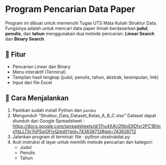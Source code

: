 # Program Pencarian Data Paper

Program ini dibuat untuk memenuhi Tugas UTS Mata Kuliah Struktur Data.  
Fungsinya adalah untuk mencari data paper ilmiah berdasarkan **judul**, **penulis**, dan **tahun** menggunakan dua metode pencarian: **Linear Search** dan **Binary Search**.

## 🔧 Fitur
- Pencarian Linear dan Binary
- Menu interaktif (Terminal)
- Tampilan hasil lengkap (judul, penulis, tahun, abstrak, kesimpulan, link)
- Input dari file Excel



## 📌 Cara Menjalankan
1. Pastikan sudah install Python dan `pandas`
2. Mengunduh “Struktur_Data_Dataset_Kelas_A_B_C.xlsx”
   Dataset dapat diunduh dari Google Spreadsheet : https://docs.google.com/spreadsheets/d/17ru4XAU2NloE9Dfxr2PC1BVcsYkLLT5r7nPSsiOFlvQ/edit?gid=743838712#gid=743838712
3. Jalankan program di terminal:
   file : python utsstrukdat.py
4. Ikuti instruksi di layar untuk memilih metode pencarian dan kategori:
   - Judul  
   - Penulis  
   - Tahun
